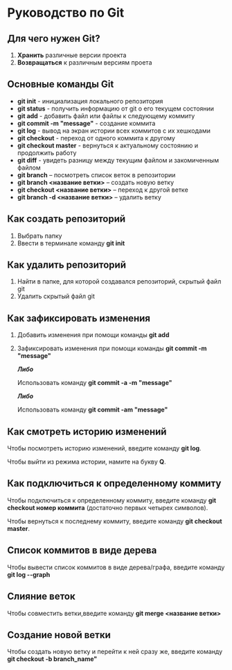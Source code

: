 # Руководство по Git 

## Для чего нужен Git? 
1.  **Хранить** различные версии проекта
2.  **Возвращаться** к различным версиям проета 


## Основные команды Git 
+ **git init** - инициализация локального репозитория
+ **git status** - получить информацию от git о его текущем состоянии 
+ **git add** - добавить файл или файлы к следующему коммиту
+ **git commit -m "message"** - создание коммита
+ **git log** - вывод на экран истории всех коммитов с их хешкодами
+ **git checkout** - переход от одного коммита к другому
+ **git checkout master** - вернуться к актуальному состоянию и продолжить работу
+ **git diff** - увидеть разницу между текущим файлом и закомиченным файлом
+ **git branch** – посмотреть список веток в репозитории
+ **git branch <название ветки>** – создать новую ветку
+ **git checkout <название ветки>** – переход к другой ветке
+ **git branch -d <название ветки>** – удалить ветку


## Как создать репозиторий
1. Выбрать папку 
2. Ввести в терминале команду **git init**


## Как удалить репозиторий
1. Найти в папке, для которой создавался репозиторий, скрытый файл git 
2. Удалить скрытый файл git 


## Как зафиксировать изменения 
1. Добавить изменения при помощи команды **git add**
2. Зафиксировать изменения при помощи команды **git commit -m "message"**

    _**Либо**_

    Использовать команду **git commit -a -m "message"**

    _**Либо**_

    Использовать команду **git commit -am "message"**


## Как смотреть историю изменений 
Чтобы посмотреть историю изменений, введите команду **git log**.

Чтобы выйти из режима истории, намите на букву **Q**. 


## Как подключиться к определенному коммиту 
Чтобы подключиться к определенному коммиту, введите команду **git checkout номер коммита** (достаточно первых четырех символов). 

Чтобы вернуться к последнему коммиту, введите команду **git checkout master**.

## Список коммитов в виде дерева
Чтобы вывести список коммитов в виде дерева/графа, введите команду **git log --graph**

## Слияние веток 
Чтобы совместить ветки,введите команду **git merge <название ветки>**

## Создание новой ветки 
Чтобы создать новую ветку и перейти к ней сразу же, введите команду **git checkout -b branch_name"**